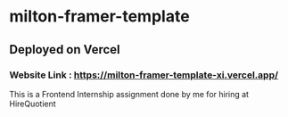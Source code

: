 # milton-framer-template

## Deployed on Vercel 
### Website Link : https://milton-framer-template-xi.vercel.app/


This is a Frontend Internship assignment done by me for hiring at HireQuotient

